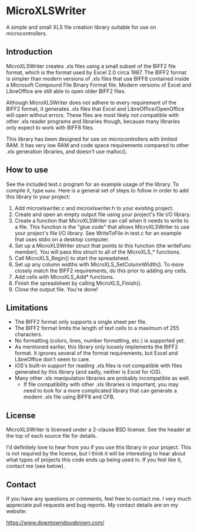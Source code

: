 # MicroXLSWriter

A simple and small XLS file creation library suitable for use on microcontrollers.

## Introduction

MicroXLSWriter creates .xls files using a small subset of the BIFF2 file format, which is the format used by Excel 2.0 circa 1987. The BIFF2 format is simpler than modern versions of .xls files that use BIFF8 contained inside a Microsoft Compound File Binary Format file. Modern versions of Excel and LibreOffice are still able to open older BIFF2 files.

Although MicroXLSWriter does not adhere to every requirement of the BIFF2 format, it generates .xls files that Excel and LibreOffice/OpenOffice will open without errors. These files are most likely not compatible with other .xls reader programs and libraries though, because many libraries only expect to work with BIFF8 files.

This library has been designed for use on microcontrollers with limited RAM. It has very low RAM and code space requirements compared to other .xls generation libraries, and doesn't use malloc().

## How to use

See the included test.c program for an example usage of the library. To compile it, type `make`. Here is a general set of steps to follow in order to add this library to your project:

1. Add microxlswriter.c and microxlswriter.h to your existing project.
2. Create and open an empty output file using your project's file I/O library.
3. Create a function that MicroXLSWriter can call when it needs to write to a file. This function is the "glue code" that allows MicroXLSWriter to use your project's file I/O library. See WriteToFile in test.c for an example that uses stdio on a desktop computer.
4. Set up a MicroXLSWriter struct that points to this function (the writeFunc member). You will pass this struct to all of the MicroXLS_* functions.
5. Call MicroXLS_Begin() to start the spreadsheet.
6. Set up any column widths with MicroXLS_SetColumnWidth(). To more closely match the BIFF2 requirements, do this prior to adding any cells.
7. Add cells with MicroXLS_Add* functions.
8. Finish the spreadsheet by calling MicroXLS_Finish().
9. Close the output file. You're done!

## Limitations

- The BIFF2 format only supports a single sheet per file.
- The BIFF2 format limits the length of text cells to a maximum of 255 characters.
- No formatting (colors, lines, number formatting, etc.) is supported yet.
- As mentioned earlier, this library only loosely implements the BIFF2 format. It ignores several of the format requirements, but Excel and LibreOffice don't seem to care.
- iOS's built-in support for reading .xls files is not compatible with files generated by this library (and sadly, neither is Excel for iOS).
- Many other .xls manipulation libraries are probably incompatible as well.
  - If file compatibility with other .xls libraries is important, you may need to look for a more complicated library that can generate a modern .xls file using BIFF8 and CFB.

## License

MicroXLSWriter is licensed under a 2-clause BSD license. See the header at the top of each source file for details.

I'd definitely love to hear from you if you use this library in your project. This is not required by the license, but I think it will be interesting to hear about what types of projects this code ends up being used in. If you feel like it, contact me (see below).

## Contact

If you have any questions or comments, feel free to contact me. I very much appreciate pull requests and bug reports. My contact details are on my website:

https://www.downtowndougbrown.com/
